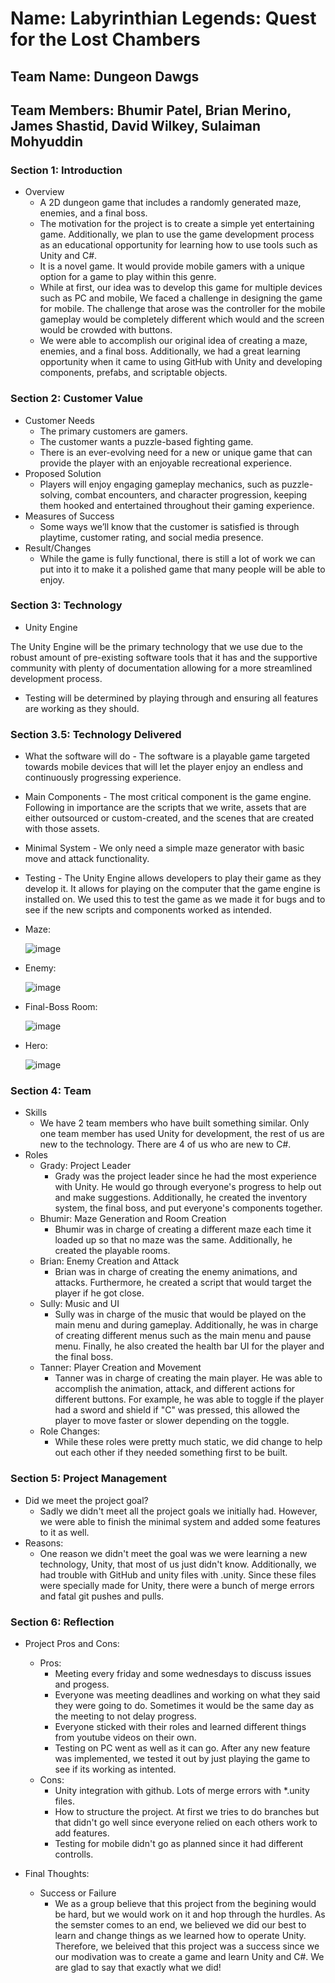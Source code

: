 # Name: Labyrinthian Legends: Quest for the Lost Chambers

## Team Name: Dungeon Dawgs

## Team Members: Bhumir Patel, Brian Merino, James Shastid, David Wilkey, Sulaiman Mohyuddin

### Section 1: Introduction
* Overview
    * A 2D dungeon game that includes a randomly generated maze, enemies, and a final boss.
    * The motivation for the project is to create a simple yet entertaining game. Additionally, we plan to use the game development process as an educational opportunity for learning how to use tools such as Unity and C#.
    * It is a novel game. It would provide mobile gamers with a unique option for a game to play within this genre.
    * While at first, our idea was to develop this game for multiple devices such as PC and mobile, We faced a challenge in designing the game for mobile. The challenge that arose was the controller for the mobile gameplay would be completely different which would and the screen would be crowded with buttons.
    * We were able to accomplish our original idea of creating a maze, enemies, and a final boss. Additionally, we had a great learning opportunity when it came to using GitHub with Unity and developing components, prefabs, and scriptable objects.

### Section 2: Customer Value
* Customer Needs
    * The primary customers are gamers.
    * The customer wants a puzzle-based fighting game.
    * There is an ever-evolving need for a new or unique game that can provide the player with an enjoyable recreational experience.
* Proposed Solution
    * Players will enjoy engaging gameplay mechanics, such as puzzle-solving, combat encounters, and character progression, keeping them hooked and entertained throughout their gaming experience.
* Measures of Success
    * Some ways we’ll know that the customer is satisfied is through playtime, customer rating, and social media presence.
* Result/Changes
    * While the game is fully functional, there is still a lot of work we can put into it to make it a polished game that many people will be able to enjoy. 

### Section 3: Technology
* Unity Engine

The Unity Engine will be the primary technology that we use due to the robust amount of pre-existing software tools that it has and the supportive community with plenty of documentation allowing for a more streamlined development process.

* Testing will be determined by playing through and ensuring all features are working as they should.
### Section 3.5: Technology Delivered
* What the software will do - The software is a playable game targeted towards mobile devices that will let the player enjoy an endless and continuously progressing experience.
* Main Components - The most critical component is the game engine. Following in importance are the scripts that we write, assets that are either outsourced or custom-created, and the scenes that are created with those assets.
* Minimal System - We only need a simple maze generator with basic move and attack functionality.
* Testing - The Unity Engine allows developers to play their game as they develop it. It allows for playing on the computer that the game engine is installed on. We used this to test the game as we made it for bugs and to see if the new scripts and components worked as intended.

* Maze:

    ![image](./pictures/Maze.png)

* Enemy:

    ![image](./pictures/Enemy.png)

* Final-Boss Room:

    ![image](./pictures/Boss.png)

* Hero:

    ![image](./pictures/Hero.png)


### Section 4: Team
* Skills
    * We have 2 team members who have built something similar. Only one team member has used Unity for development, the rest of us are new to the technology. There are 4 of us who are new to C#.
* Roles
    * Grady: Project Leader
        * Grady was the project leader since he had the most experience with Unity. He would go through everyone's progress to help out and make suggestions. Additionally, he created the inventory system, the final boss, and put everyone's components together.
    * Bhumir: Maze Generation and Room Creation
        * Bhumir was in charge of creating a different maze each time it loaded up so that no maze was the same. Additionally, he created the playable rooms.
    * Brian: Enemy Creation and Attack
        * Brian was in charge of creating the enemy animations, and attacks. Furthermore, he created a script that would target the player if he got close.
    * Sully: Music and UI
        * Sully was in charge of the music that would be played on the main menu and during gameplay. Additionally, he was in charge of creating different menus such as the main menu and pause menu. Finally, he also created the health bar UI for the player and the final boss.
    * Tanner: Player Creation and Movement
        * Tanner was in charge of creating the main player. He was able to accomplish the animation, attack, and different actions for different buttons. For example, he was able to toggle if the player had a sword and shield if "C" was pressed, this allowed the player to move faster or slower depending on the toggle.
    * Role Changes:
        * While these roles were pretty much static, we did change to help out each other if they needed something first to be built. 

### Section 5: Project Management
  * Did we meet the project goal?
      * Sadly we didn't meet all the project goals we initially had. However, we were able to finish the minimal system and added some features to it as well.
  * Reasons:
      * One reason we didn't meet the goal was we were learning a new technology, Unity, that most of us just didn't know. Additionally, we had trouble with GitHub and unity files with .unity. Since these files were specially made for Unity, there were a bunch of merge errors and fatal git pushes and pulls.
        
### Section 6: Reflection
  * Project Pros and Cons:
      * Pros:
          * Meeting every friday and some wednesdays to discuss issues and progess.
          * Everyone was meeting deadlines and working on what they said they were going to do. Sometimes it would be the same day as the meeting to not delay progress.
          * Everyone sticked with their roles and learned different things from youtube videos on their own.
          * Testing on PC went as well as it can go. After any new feature was implemented, we tested it out by just playing the game to see if its working as intented.
      * Cons:
          * Unity integration with github. Lots of merge errors with *.unity files.
          * How to structure the project. At first we tries to do branches but that didn't go well since everyone relied on each others work to add features.
          * Testing for mobile didn't go as planned since it had different controlls. 

  * Final Thoughts:
      * Success or Failure
          * We as a group believe that this project from the begining would be hard, but we would work on it and hop through the hurdles. As the semster comes to an end, we believed we did our best to learn and change things as we learned how to operate Unity. Therefore, we beleived that this project was a success since we our modivation was to create a game and learn Unity and C#. We are glad to say that exactly what we did!
            
